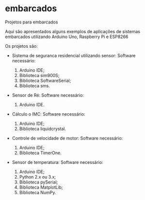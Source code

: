 # embarcados
Projetos para embarcados

Aqui são apresentados alguns exemplos de aplicações de sistemas embarcados utilizando Arduino Uno, Raspberry Pi e ESP8266

Os projetos são:
- Sistema de seguranca residencial utilizando sensor: 
  Software necessário: 
    1) Arduino IDE;
    2) Biblioteca sim900S;
    3) Biblioteca SoftwareSerial;
    4) Biblioteca sms.

- Sensor de Ré: 
  Software necessário: 
    1) Arduino IDE.

- Cálculo o IMC: 
  Software necessário: 
    1) Arduino IDE;
    2) Biblioteca liquidcrystal.

- Controle de velocidade de motor: 
  Software necessário: 
  1) Arduino IDE;
  2) Biblioteca TimerOne.

- Sensor de temperatura: 
  Software necessário: 
    1) Arduino IDE;
    2) Python 2.x ou 3.x; 
    3) Biblioteca pySerial;
    4) Biblioteca MatplotLib; 
    5) Biblioteca NumPy.
